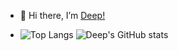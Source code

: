 - 👋 Hi there, I’m [Deep!](https://github.com/DeepShah1406)

- ![Top Langs](https://github-readme-stats-deep-shah-1406.vercel.app//api/top-langs/?username=DeepShah1406&layout=compact&theme=transparent&show_icons=true) ![Deep's GitHub stats](https://github-readme-stats-deep-shah-1406.vercel.app//api?username=DeepShah1406&theme=transparent&show_icons=true&layout=compact&rank_icon=github)
<!---
DeepShah1406/DeepShah1406 is a ✨ special ✨ repository because its `README.md` (this file) appears on your GitHub profile.
You can click the Preview link to take a look at your changes.
--->
